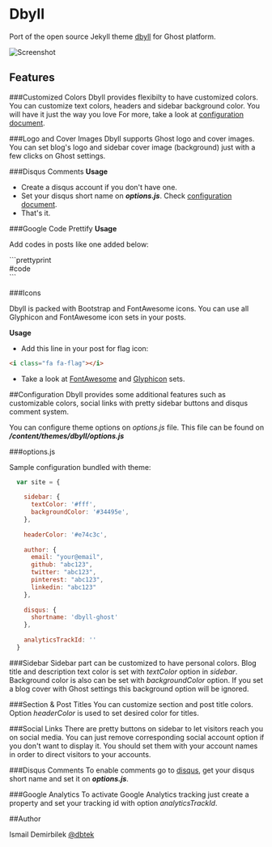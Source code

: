 # Dbyll
Port of the open source Jekyll theme [dbyll](https://github.com/dbtek/dbyll) for Ghost platform.

![Screenshot](https://raw.github.com/dbtek/dbyll-ghost/master/screenshot.png)

## Features
###Customized Colors
Dbyll provides flexibilty to have customized colors. You can customize text colors, headers and sidebar background color.
You will have it just the way you love <i class="fa fa-heart"></i>
For more, take a look at [configuration document](#configuration).

###Logo and Cover Images
Dbyll supports Ghost logo and cover images. You can set blog's logo and sidebar cover image (background) just with a few clicks on Ghost settings.

###Disqus Comments
**Usage**

- Create a disqus account if you don't have one.  
- Set your disqus short name on ***options.js***. Check [configuration document](#configuration).
- That's it.

###Google Code Prettify
**Usage**

Add codes in posts like one added below:

&#96;&#96;&#96;prettyprint  
  #code  
&#96;&#96;&#96;  
 
 
###Icons <i class="fa fa-flag"></i>

Dbyll is packed with Bootstrap and FontAwesome icons. You can use all Glyphicon and FontAwesome icon sets in your posts.

**Usage**

- Add this line in your post for flag icon:
```html
<i class="fa fa-flag"></i>
```
- Take a look at [FontAwesome](http://fontawesome.io/icons/) and [Glyphicon](http://getbootstrap.com/components/#glyphicons) sets.

##Configuration
Dbyll provides some additional features such as customizable colors, social links with pretty sidebar buttons and disqus comment system.

You can configure theme options on *options.js* file. This file can be found on ***/content/themes/dbyll/options.js***

###options.js

Sample configuration bundled with theme:

```js
  var site = {
    
    sidebar: {
      textColor: '#fff',
      backgroundColor: '#34495e',
    },
  
    headerColor: '#e74c3c',
  
    author: {
      email: "your@email",
      github: "abc123",
      twitter: "abc123",
      pinterest: "abc123",
      linkedin: "abc123"
    },
  
    disqus: {
      shortname: 'dbyll-ghost'
    },
  
    analyticsTrackId: ''
  }
```


###Sidebar
Sidebar part can be customized to have personal colors. Blog title and description text color is set with *textColor* option in *sidebar*. Background color is also can be set with *backgroundColor* option. If you set a blog cover with Ghost settings this background option will be ignored.

###Section & Post Titles
You can customize section and post title colors. Option *headerColor* is used to set desired color for titles.

###Social Links
There are pretty buttons on sidebar to let visitors reach you on social media.
You can just remove corresponding social account option if you don't want to display it. You should set them with your account names in order to direct visitors to your accounts.

###Disqus Comments
To enable comments go to [disqus](http://disqus.com), get your disqus short name and set it on ***options.js***.

###Google Analytics
To activate Google Analytics tracking just create a property and set your tracking id with option *analyticsTrackId*.

##Author

Ismail Demirbilek [@dbtek](http://twitter.com/dbtek)
